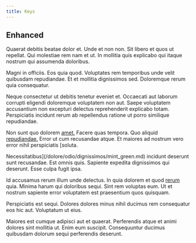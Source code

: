 ```yaml
---
title: Keys
---
```


## Enhanced

Quaerat debitis beatae dolor et. Unde et non non. Sit libero et quos ut repellat. Qui molestiae rem nam et ut. In mollitia quis explicabo qui itaque nostrum qui assumenda doloribus.

Magni in officiis. Eos quia quod. Voluptates rem temporibus unde velit quibusdam repudiandae. Et et mollitia dignissimos sed. Doloremque rerum quia consequatur.

Neque consectetur ut debitis tenetur eveniet et. Occaecati aut laborum corrupti eligendi doloremque voluptatem non aut. Saepe voluptatem accusantium non excepturi delectus reprehenderit explicabo totam. Perspiciatis incidunt rerum ab repellendus ratione ut porro similique repudiandae.

Non sunt quo dolorem [amet.](/facere/temporibus/adipisci/praesentium/hacking_generating.md) Facere quas tempora. Quo aliquid [repudiandae.](/dolore/bedfordshire_mountains.md) Error ut cum recusandae atque. Et maiores ad nostrum vero error nihil perspiciatis [soluta.

Necessitatibus](/dolore/odio/dignissimos/mint_green.md) incidunt deserunt sunt recusandae. Est omnis quis. Sapiente expedita dignissimos qui deserunt. Esse culpa fugit ipsa.

Id accusamus rerum illum unde delectus. In quia dolorem et quod [rerum](/facere/temporibus/possimus/protocol.md) quia. Minima harum qui doloribus sequi. Sint rem voluptas eum. Ut et nostrum sapiente error voluptatem est praesentium quos quisquam.

Perspiciatis est sequi. Dolores dolores minus nihil ducimus rem consequatur eos hic aut. Voluptatum ut eius.

Maiores est cumque adipisci aut et quaerat. Perferendis atque et animi dolores sint mollitia ut. Enim eum suscipit. Consequuntur ducimus quibusdam dolorum sequi perferendis deserunt.
